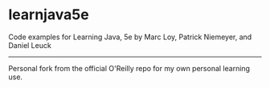 # learnjava5e
Code examples for Learning Java, 5e by Marc Loy, Patrick Niemeyer, and Daniel Leuck

---
Personal fork from the official O'Reilly repo for my own personal learning use.
